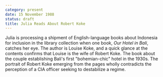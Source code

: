 ```yaml
---
category: present
date: 15 November 1988
status: draft
title: Julia Reads About Robert Koke
---
```



Julia is processing a shipment of English-language
books about Indonesia for inclusion in the library collection when one book,
*Our Hotel in Bali*, catches her eye. The author is Louise Koke, and a 
quick glance at the contents confirms that Louise is the wife of Robert
Koke. The book about the couple establishing Bali's first "bohemian-chic"
hotel in the 1930s. The portrait of Robert Koke emerging from the pages
wholly contradicts the perception of a CIA officer seeking to
destabilize a regime. 
